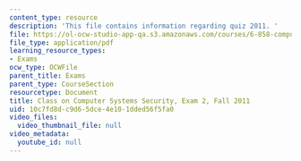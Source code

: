 ```yaml
---
content_type: resource
description: 'This file contains information regarding quiz 2011. '
file: https://ol-ocw-studio-app-qa.s3.amazonaws.com/courses/6-858-computer-systems-security-fall-2014/10c7fd8dc9d65dce4e101dded56f5fa0_MIT6_858F14_q11_2.pdf
file_type: application/pdf
learning_resource_types:
- Exams
ocw_type: OCWFile
parent_title: Exams
parent_type: CourseSection
resourcetype: Document
title: Class on Computer Systems Security, Exam 2, Fall 2011
uid: 10c7fd8d-c9d6-5dce-4e10-1dded56f5fa0
video_files:
  video_thumbnail_file: null
video_metadata:
  youtube_id: null
---
```

